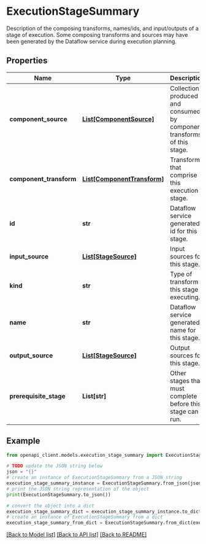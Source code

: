 # ExecutionStageSummary

Description of the composing transforms, names/ids, and input/outputs of a stage of execution. Some composing transforms and sources may have been generated by the Dataflow service during execution planning.

## Properties

Name | Type | Description | Notes
------------ | ------------- | ------------- | -------------
**component_source** | [**List[ComponentSource]**](ComponentSource.md) | Collections produced and consumed by component transforms of this stage. | [optional] 
**component_transform** | [**List[ComponentTransform]**](ComponentTransform.md) | Transforms that comprise this execution stage. | [optional] 
**id** | **str** | Dataflow service generated id for this stage. | [optional] 
**input_source** | [**List[StageSource]**](StageSource.md) | Input sources for this stage. | [optional] 
**kind** | **str** | Type of transform this stage is executing. | [optional] 
**name** | **str** | Dataflow service generated name for this stage. | [optional] 
**output_source** | [**List[StageSource]**](StageSource.md) | Output sources for this stage. | [optional] 
**prerequisite_stage** | **List[str]** | Other stages that must complete before this stage can run. | [optional] 

## Example

```python
from openapi_client.models.execution_stage_summary import ExecutionStageSummary

# TODO update the JSON string below
json = "{}"
# create an instance of ExecutionStageSummary from a JSON string
execution_stage_summary_instance = ExecutionStageSummary.from_json(json)
# print the JSON string representation of the object
print(ExecutionStageSummary.to_json())

# convert the object into a dict
execution_stage_summary_dict = execution_stage_summary_instance.to_dict()
# create an instance of ExecutionStageSummary from a dict
execution_stage_summary_from_dict = ExecutionStageSummary.from_dict(execution_stage_summary_dict)
```
[[Back to Model list]](../README.md#documentation-for-models) [[Back to API list]](../README.md#documentation-for-api-endpoints) [[Back to README]](../README.md)


